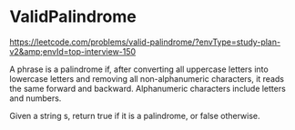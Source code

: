 # ValidPalindrome
https://leetcode.com/problems/valid-palindrome/?envType=study-plan-v2&amp;envId=top-interview-150

A phrase is a palindrome if, after converting all uppercase letters into lowercase letters and removing all non-alphanumeric characters, it reads the same forward and backward. Alphanumeric characters include letters and numbers.

Given a string s, return true if it is a palindrome, or false otherwise.

